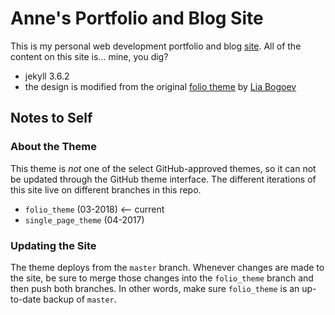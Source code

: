 # Anne's Portfolio and Blog Site

This is my personal web development portfolio and blog [site](http://lortza.github.io/). All of the content on this site is... mine, you dig?

- jekyll 3.6.2
- the design is modified from the original <a href="http://liabogoev.com/-folio" target="_blank">folio theme</a> by [Lia Bogoev](http://liabogoev.com/)

## Notes to Self

### About the Theme

This theme is *not* one of the select GitHub-approved themes, so it can not be updated through the GitHub theme interface. The different iterations of this site live on different branches in this repo.

-  `folio_theme` (03-2018) <-- current
-  `single_page_theme` (04-2017)

### Updating the Site

The theme deploys from the `master` branch. Whenever changes are made to the site, be sure to merge those changes into the `folio_theme` branch and then push both branches. In other words, make sure `folio_theme` is an up-to-date backup of `master`.
